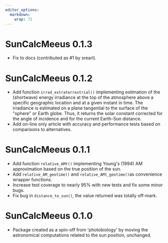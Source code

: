 ```yaml
---
editor_options:
  markdown:
    wrap: 72
---
```


# SunCalcMeeus 0.1.3

- Fix to docs (contributed as #1 by srearl).

# SunCalcMeeus 0.1.2

- Add function `irrad_extraterrestrial()` implementing estimation of the
(shortwave) energy irradiance at the top of the atmosphere above a specific
geographic location and at a given instant in time. The irradiance is estimated
on a plane tangential to the surface of the "sphere" or Earth globe. Thus, it
returns the solar constant corrected for the angle of incidence and for the
current Earth-Sun distance.
- Add on-line only article with accuracy and performance tests based on
comparisons to alternatives.

# SunCalcMeeus 0.1.1

- Add function `relative_AMt()` implementing Young's (1994) AM approximation 
based on the true position of the sun.
- Add `relative_AM_geotime()` and `relative_AMt_geotime()`as convenience 
wrapper functions.
- Increase test coverage to nearly 95% with new tests and fix some minor bugs.
- Fix bug in `distance_to_sun()`, the value returned was totally off-mark.

# SunCalcMeeus 0.1.0

- Package created as a spin-off from 'photobiology' by moving the astronomical
computations related to the sun position, unchanged.
